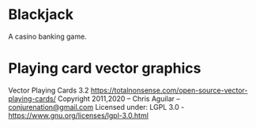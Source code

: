 # Blackjack

A casino banking game.

# Playing card vector graphics

Vector Playing Cards 3.2
https://totalnonsense.com/open-source-vector-playing-cards/
Copyright 2011,2020 – Chris Aguilar – conjurenation@gmail.com
Licensed under: LGPL 3.0 - https://www.gnu.org/licenses/lgpl-3.0.html
